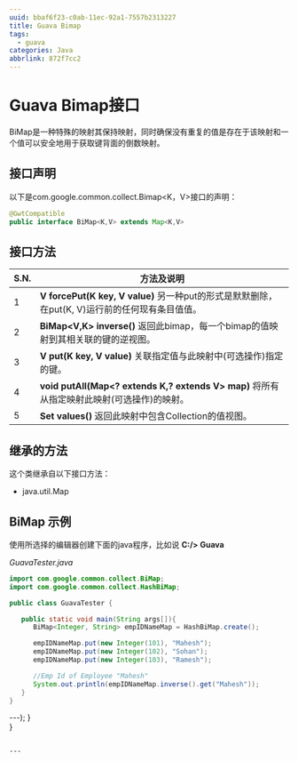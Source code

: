 ```yaml
---
uuid: bbaf6f23-c0ab-11ec-92a1-7557b2313227
title: Guava Bimap
tags:
  - guava
categories: Java
abbrlink: 872f7cc2
---
```


# Guava Bimap接口

BiMap是一种特殊的映射其保持映射，同时确保没有重复的值是存在于该映射和一个值可以安全地用于获取键背面的倒数映射。

## 接口声明

以下是com.google.common.collect.Bimap<K，V>接口的声明：

```java
@GwtCompatible
public interface BiMap<K,V> extends Map<K,V>
```

## 接口方法

| S.N. | 方法及说明                                                   |
| ---- | ------------------------------------------------------------ |
| 1    | **V forcePut(K key, V value)**  另一种put的形式是默默删除，在put(K, V)运行前的任何现有条目值值。 |
| 2    | **BiMap<V,K> inverse()**  返回此bimap，每一个bimap的值映射到其相关联的键的逆视图。 |
| 3    | **V put(K key, V value)**  关联指定值与此映射中(可选操作)指定的键。 |
| 4    | **void putAll(Map<? extends K,? extends V> map)**  将所有从指定映射此映射(可选操作)的映射。 |
| 5    | **Set<V> values()**  返回此映射中包含Collection的值视图。    |

## 继承的方法

这个类继承自以下接口方法：

- java.util.Map

## BiMap 示例

使用所选择的编辑器创建下面的java程序，比如说 **C:/> Guava**

*GuavaTester.java*

```java
import com.google.common.collect.BiMap;
import com.google.common.collect.HashBiMap;

public class GuavaTester {

   public static void main(String args[]){
      BiMap<Integer, String> empIDNameMap = HashBiMap.create();

      empIDNameMap.put(new Integer(101), "Mahesh");
      empIDNameMap.put(new Integer(102), "Sohan");
      empIDNameMap.put(new Integer(103), "Ramesh");

      //Emp Id of Employee "Mahesh"
      System.out.println(empIDNameMap.inverse().get("Mahesh"));
   }	
}
```

---);
   }	
}
```

---